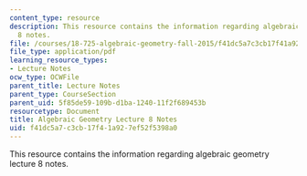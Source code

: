 ```yaml
---
content_type: resource
description: This resource contains the information regarding algebraic geometry lecture
  8 notes.
file: /courses/18-725-algebraic-geometry-fall-2015/f41dc5a7c3cb17f41a927ef52f5398a0_MIT18_725F15_lec08.pdf
file_type: application/pdf
learning_resource_types:
- Lecture Notes
ocw_type: OCWFile
parent_title: Lecture Notes
parent_type: CourseSection
parent_uid: 5f85de59-109b-d1ba-1240-11f2f689453b
resourcetype: Document
title: Algebraic Geometry Lecture 8 Notes
uid: f41dc5a7-c3cb-17f4-1a92-7ef52f5398a0
---
```

This resource contains the information regarding algebraic geometry lecture 8 notes.

